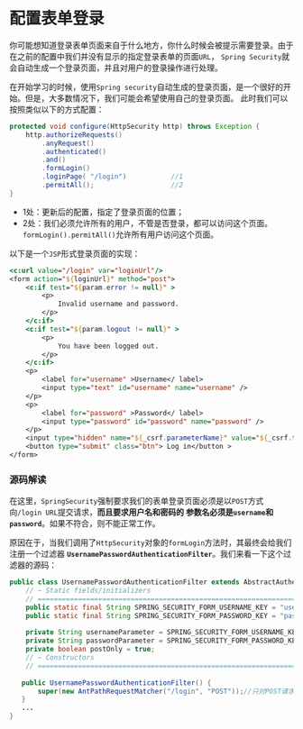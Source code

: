 配置表单登录
====================================================================
你可能想知道登录表单页面来自于什么地方，你什么时候会被提示需要登录。由于在之前的配置中我们并没有显示的指定登录表单的页面`URL`，
`Spring Security`就会自动生成一个登录页面，并且对用户的登录操作进行处理。

在开始学习的时候，使用`Spring security`自动生成的登录页面，是一个很好的开始。但是，大多数情况下，我们可能会希望使用自己的登录页面。
此时我们可以按照类似以下的方式配置：
```java
protected void configure(HttpSecurity http) throws Exception {
    http.authorizeRequests()
        .anyRequest()
        .authenticated()
        .and()
        .formLogin()
        .loginPage( "/login")           //1
        .permitAll();                   //2
}
```
+ 1处：更新后的配置，指定了登录页面的位置；
+ 2处：我们必须允许所有的用户，不管是否登录，都可以访问这个页面。 `formLogin().permitAll()`允许所有用户访问这个页面。

以下是一个`JSP`形式登录页面的实现：
```jsp
<c:url value="/login" var="loginUrl"/>
<form action="${loginUrl}" method="post">
    <c:if test="${param.error != null}" >
        <p>
            Invalid username and password.
        </p>
    </c:if>
    <c:if test="${param.logout != null}" >
        <p>
            You have been logged out.
        </p>
    </c:if>
    <p>
        <label for="username" >Username</ label>
        <input type="text" id="username" name="username" />
    </p>
    <p>
        <label for="password" >Password</ label>
        <input type="password" id="password" name="password" />
    </p>
    <input type="hidden" name="${_csrf.parameterName}" value="${_csrf.token}" />
    <button type="submit" class="btn"> Log in</button >
</form>
```

### 源码解读
在这里，`SpringSecurity`强制要求我们的表单登录页面必须是以`POST`方式向`/login URL`提交请求，**而且要求用户名和密码的
参数名必须是`username`和`password`**。如果不符合，则不能正常工作。

原因在于，当我们调用了`HttpSecurity`对象的`formLogin`方法时，其最终会给我们注册一个过滤器
 **`UsernamePasswordAuthenticationFilter`**。我们来看一下这个过滤器的源码：
 ```java
 public class UsernamePasswordAuthenticationFilter extends AbstractAuthenticationProcessingFilter {
     // ~ Static fields/initializers
     // =====================================================================================
     public static final String SPRING_SECURITY_FORM_USERNAME_KEY = "username";//默认的用户名参数名
     public static final String SPRING_SECURITY_FORM_PASSWORD_KEY = "password";//默认的密码参数名
     
     private String usernameParameter = SPRING_SECURITY_FORM_USERNAME_KEY;
     private String passwordParameter = SPRING_SECURITY_FORM_PASSWORD_KEY;
     private boolean postOnly = true;
     // ~ Constructors
     // ===================================================================================================
     
    public UsernamePasswordAuthenticationFilter() {
        super(new AntPathRequestMatcher("/login", "POST"));//只对POST请求方式的/login进行拦截
    }
    ...
}
 ```